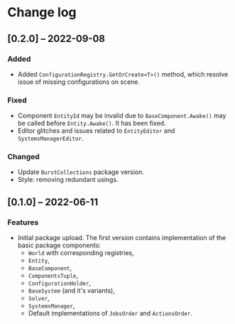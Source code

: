 # Change log

## [0.2.0] – 2022-09-08

### Added

- Added `ConfigurationRegistry.GetOrCreate<T>()` method, which resolve issue of missing configurations on scene.

### Fixed

- Component `EntityId` may be invalid due to `BaseComponent.Awake()` may be called before `Entity.Awake()`. It has been fixed.
- Editor glitches and issues related to `EntityEditor` and `SystemsManagerEditor`.

### Changed

- Update `BurstCollections` package version.
- Style: removing redundant usings.

## [0.1.0] – 2022-06-11

### Features

- Initial package upload. The first version contains implementation of the basic package components:
  - `World` with corresponding registries,
  - `Entity`,
  - `BaseComponent`,
  - `ComponentsTuple`,
  - `ConfigurationHolder`,
  - `BaseSystem` (and it's variants),
  - `Solver`,
  - `SystemsManager`,
  - Default implementations of `JobsOrder` and `ActionsOrder`.
